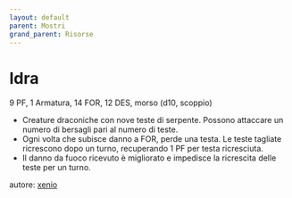 ```yaml
---
layout: default
parent: Mostri
grand_parent: Risorse
---
```


# Idra
9 PF, 1 Armatura, 14 FOR, 12 DES, morso (d10, scoppio)
- Creature draconiche con nove teste di serpente. Possono attaccare un numero di bersagli pari al numero di teste.
- Ogni volta che subisce danno a FOR, perde una testa. Le teste tagliate ricrescono dopo un turno, recuperando 1 PF per testa ricresciuta.
- Il danno da fuoco ricevuto è migliorato e impedisce la ricrescita delle teste per un turno.

autore: [xenio](https://xenioinabottle.blogspot.com)
